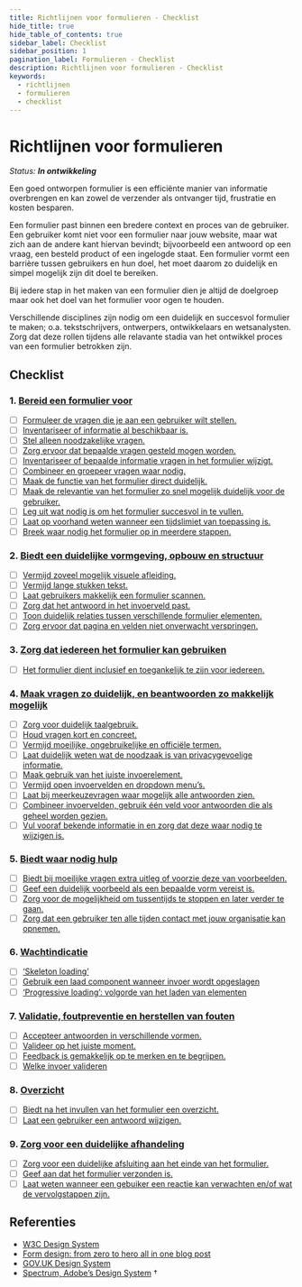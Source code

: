 ```yaml
---
title: Richtlijnen voor formulieren - Checklist
hide_title: true
hide_table_of_contents: true
sidebar_label: Checklist
sidebar_position: 1
pagination_label: Formulieren - Checklist
description: Richtlijnen voor formulieren - Checklist
keywords:
  - richtlijnen
  - formulieren
  - checklist
---
```


<!-- @license CC0-1.0 -->

# Richtlijnen voor formulieren

_Status: **In ontwikkeling**_

Een goed ontworpen formulier is een efficiënte manier van informatie overbrengen en kan zowel de verzender als ontvanger tijd, frustratie en kosten besparen.

Een formulier past binnen een bredere context en proces van de gebruiker. Een gebruiker komt niet voor een formulier naar jouw website, maar wat zich aan de andere kant hiervan bevindt; bijvoorbeeld een antwoord op een vraag, een besteld product of een ingelogde staat. Een formulier vormt een barrière tussen gebruikers en hun doel, het moet daarom zo duidelijk en simpel mogelijk zijn dit doel te bereiken.

Bij iedere stap in het maken van een formulier dien je altijd de doelgroep maar ook het doel van het formulier voor ogen te houden.

Verschillende disciplines zijn nodig om een duidelijk en succesvol formulier te maken; o.a. tekstschrijvers, ontwerpers, ontwikkelaars en wetsanalysten. Zorg dat deze rollen tijdens alle relavante stadia van het ontwikkel proces van een formulier betrokken zijn.

## Checklist

### 1. [Bereid een formulier voor](01-voorbereiden.md)

- [ ] [Formuleer de vragen die je aan een gebruiker wilt stellen.](01-voorbereiden.md#formuleer-vragen)
- [ ] [Inventariseer of informatie al beschikbaar is.](01-voorbereiden.md#beschikbare-informatie)
- [ ] [Stel alleen noodzakelijke vragen.](01-voorbereiden.md#noodzakelijke-vragen)
- [ ] [Zorg ervoor dat bepaalde vragen gesteld mogen worden.](01-voorbereiden.md#mag-je-het-vragen)
- [ ] [Inventariseer of bepaalde informatie vragen in het formulier wijzigt.](01-voorbereiden.md#contitionele-vragen)
- [ ] [Combineer en groepeer vragen waar nodig.](01-voorbereiden.md#groepeer)
- [ ] [Maak de functie van het formulier direct duidelijk.](01-voorbereiden.md#verduidelijk-doel)
- [ ] [Maak de relevantie van het formulier zo snel mogelijk duidelijk voor de gebruiker.](01-voorbereiden.md#check-relevantie)
- [ ] [Leg uit wat nodig is om het formulier succesvol in te vullen.](01-voorbereiden.md#overzicht-benodigde-informatie)
- [ ] [Laat op voorhand weten wanneer een tijdslimiet van toepassing is.](01-voorbereiden.md#tijdslimiet)
- [ ] [Breek waar nodig het formulier op in meerdere stappen.](01-voorbereiden.md#wanneer-meerstappen)

### 2. [Biedt een duidelijke vormgeving, opbouw en structuur](02-vormgeving.md)

- [ ] [Vermijd zoveel mogelijk visuele afleiding.](02-vormgeving.md#vermijd-zoveel-mogelijk-visuele-afleiding)
- [ ] [Vermijd lange stukken tekst.](02-vormgeving.md#vermijd-lange-stukken-tekst)
- [ ] [Laat gebruikers makkelijk een formulier scannen.](02-vormgeving.md#laat-gebruikers-makkelijk-een-formulier-scannen)
- [ ] [Zorg dat het antwoord in het invoerveld past.](02-vormgeving.md#Zzorg-dat-het-antwoord-in-het-invoerveld-past)
- [ ] [Toon duidelijk relaties tussen verschillende formulier elementen.](02-vormgeving.md#toon-duidelijk-de-relatie-tussen-verschillende-formulier-elementen)
- [ ] [Zorg ervoor dat pagina en velden niet onverwacht verspringen.](02-vormgeving.md#zorg-ervoor-dat-pagina-en-velden-niet-onverwacht-verspringen)

### 3. [Zorg dat iedereen het formulier kan gebruiken](03-inclusie-toegankelijkheid.md)

- [ ] [Het formulier dient inclusief en toegankelijk te zijn voor iedereen.](03-inclusie-toegankelijkheid.md)

### 4. [Maak vragen zo duidelijk, en beantwoorden zo makkelijk mogelijk](04-vragen-antwoorden.md)

- [ ] [Zorg voor duidelijk taalgebruik.](04-vragen-antwoorden.md#zorg-voor-duidelijk-taalgebruik)
- [ ] [Houd vragen kort en concreet.](04-vragen-antwoorden.md#houd-vragen-kort-en-concreet)
- [ ] [Vermijd moeilijke, ongebruikelijke en officiële termen.](04-vragen-antwoorden.md#vermijd-moeilijke-ongebruikelijke-en-offici%C3%ABle-termen)
- [ ] [Laat duidelijk weten wat de noodzaak is van privacygevoelige informatie.](04-vragen-antwoorden.md#informeer-over-de-noodzaak-van-privacygevoelige-informatie)
- [ ] [Maak gebruik van het juiste invoerelement.](04-vragen-antwoorden.md#maak-gebruik-van-het-juiste-invoerelement)
- [ ] [Vermijd open invoervelden en dropdown menu’s.](04-vragen-antwoorden.md#vermijd-open-invoervelden-en-dropdown-menu%E2%80%99s)
- [ ] [Laat bij meerkeuzevragen waar mogelijk alle antwoorden zien.](04-vragen-antwoorden.md#laat-bij-meerkeuzevragen-waar-mogelijk-alle-antwoorden-zien)
- [ ] [Combineer invoervelden, gebruik één veld voor antwoorden die als geheel worden gezien.](04-vragen-antwoorden.md#combineer-invoervelden-gebruik-zo-veel-mogelijk-%C3%A9%C3%A9n-veld-voor-antwoorden-die-als-geheel-worden-gezien)
- [ ] [Vul vooraf bekende informatie in en zorg dat deze waar nodig te wijzigen is.](04-vragen-antwoorden.md#vul-vooraf-bekende-informatie-in)

### 5. [Biedt waar nodig hulp](05-help.md)

- [ ] [Biedt bij moeilijke vragen extra uitleg of voorzie deze van voorbeelden.](05-help.md#biedt-bij-moeilijke-vragen-extra-uitleg-of-voorzie-deze-van-voorbeelden)
- [ ] [Geef een duidelijk voorbeeld als een bepaalde vorm vereist is.](05-help.md#geef-een-voorbeeld-als-een-bepaalde-vorm-vereist-is)
- [ ] [Zorg voor de mogelijkheid om tussentijds te stoppen en later verder te gaan.](05-help.md#zorg-voor-de-mogelijkheid-om-tussentijds-te-stoppen-en-later-verder-te-gaan)
- [ ] [Zorg dat een gebruiker ten alle tijden contact met jouw organisatie kan opnemen.](05-help.md#zorg-dat-een-gebruiker-ten-alle-tijden-contact-op-kan-nemen)

### 6. [Wachtindicatie](06-wachtindicatie.md)

- [ ] [‘Skeleton loading’](06-wachtindicatie.md#skeleton-loading)
- [ ] [Gebruik een laad component wanneer invoer wordt opgeslagen](06-wachtindicatie.md#gebruik-een-laad-component-wanneer-invoer-wordt-opgeslagen)
- [ ] [‘Progressive loading’: volgorde van het laden van elementen](06-wachtindicatie.md#progressive-loading-volgorde-van-het-laden-van-elementen)

### 7. [Validatie, foutpreventie en herstellen van fouten](07-validatie.md)

- [ ] [Accepteer antwoorden in verschillende vormen.](07-validatie.md#accepteer-antwoorden-in-verschillende-vormen)
- [ ] [Valideer op het juiste moment.](07-validatie.md#valideer-op-het-juiste-moment)
- [ ] [Feedback is gemakkelijk op te merken en te begrijpen.](07-validatie.md#tonen-van-feedback)
- [ ] [Welke invoer valideren](07-validatie.md#welke-invoer-valideren)

### 8. [Overzicht](08-overzicht.md)

- [ ] [Biedt na het invullen van het formulier een overzicht.](08-overzicht.md#biedt-een-overzicht-van-het-formulier)
- [ ] [Laat een gebruiker een antwoord wijzigen.](08-overzicht.md#laat-een-gebruiker-een-antwoord-wijzigen)

### 9. [Zorg voor een duidelijke afhandeling](09-afhandeling.md)

- [ ] [Zorg voor een duidelijke afsluiting aan het einde van het formulier.](09-afhandeling.md#zorg-voor-een-duidelijke-afsluiting)
- [ ] [Geef aan dat het formulier verzonden is.](09-afhandeling.md#geef-aan-dat-het-formulier-verzonden-is)
- [ ] [Laat weten wanneer een gebuiker een reactie kan verwachten en/of wat de vervolgstappen zijn.](09-afhandeling.md#vervolgstappen)

## Referenties

- [W3C Design System](https://design-system.w3.org/styles/forms.html)
- [Form design: from zero to hero all in one blog post](https://adamsilver.io/blog/form-design-from-zero-to-hero-all-in-one-blog-post/)
- [GOV.UK Design System](https://design-system.service.gov.uk/)
- [Spectrum, Adobe’s Design System](https://spectrum.adobe.com/)
  †
